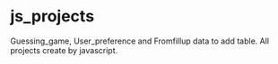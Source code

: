 # js_projects
Guessing_game, User_preference and Fromfillup data to add table. All projects create by javascript.
